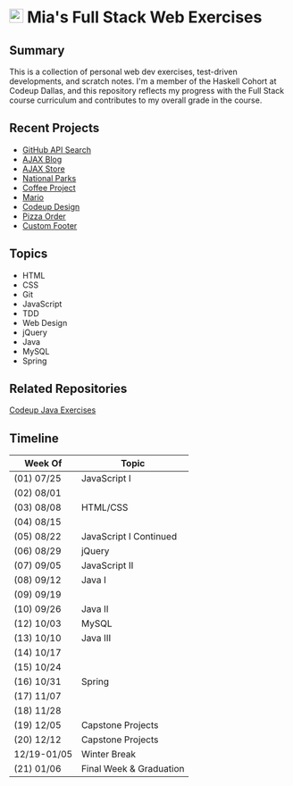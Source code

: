 # <img src="https://199lj33nqk3p88xz03dvn481-wpengine.netdna-ssl.com/wp-content/uploads/2021/06/webdev_icon.png" alt="codeup" width="25" height="25"/>  Mia's Full Stack Web Exercises

## Summary
This is a collection of personal web dev exercises, test-driven developments, and scratch notes. I'm a member of the Haskell Cohort at Codeup Dallas, and this repository reflects my progress with the Full Stack course curriculum and contributes to my overall grade in the course.

## Recent Projects
- [GitHub API Search](https://htmlpreview.github.io/?https://github.com/miamija7/codeup-web-exercises/blob/main/04%20javascript-ii/html/promises.html)
- [AJAX Blog](https://htmlpreview.github.io/?https://github.com/miamija7/codeup-web-exercises/blob/main/03%20jquery/html/ajax-blog.html)
- [AJAX Store](https://htmlpreview.github.io/?https://github.com/miamija7/codeup-web-exercises/blob/main/03%20jquery/html/ajax-store.html)
- [National Parks](https://htmlpreview.github.io/?https://github.com/miamija7/codeup-web-exercises/blob/main/03%20jquery/html/jquery_faq.html)
- [Coffee Project](https://htmlpreview.github.io/?https://github.com/miamija7/codeup-web-exercises/blob/main/01%20javascript-i/html/coffee-project.html)
- [Mario](https://htmlpreview.github.io/?https://github.com/miamija7/codeup-web-exercises/blob/main/03%20jquery/html/konami.html)
- [Codeup Design](https://htmlpreview.github.io/?https://github.com/miamija7/codeup-web-exercises/blob/main/02%20html-and-css/html/codeup-design.html)
- [Pizza Order](https://htmlpreview.github.io/?https://github.com/miamija7/codeup-web-exercises/blob/main/02%20html-and-css/html/order-pizza.html)
- [Custom Footer](https://htmlpreview.github.io/?https://github.com/miamija7/codeup-web-exercises/blob/main/02%20html-and-css/html/flexbox-footer.html)


## Topics
- HTML
- CSS
- Git
- JavaScript
- TDD
- Web Design
- jQuery
- Java
- MySQL
- Spring

## Related Repositories
[Codeup Java Exercises](https://github.com/miamija7/codeup-java-exercises)

## Timeline

| Week Of    | Topic                      |
|------------|----------------------------|
| (01) 07/25 | JavaScript I               |
| (02) 08/01 |                            |
| (03) 08/08 | HTML/CSS                   |
| (04) 08/15 |                            |
| (05) 08/22 | JavaScript I Continued     |
| (06) 08/29 | jQuery                     |
| (07) 09/05 | JavaScript II              |
| (08) 09/12 | Java I                     |
| (09) 09/19 |                            |
| (10) 09/26 | Java II                    |
| (12) 10/03 | MySQL                      |
| (13) 10/10 | Java III                   |
| (14) 10/17 |                            |
| (15) 10/24 |                            |
| (16) 10/31 | Spring                     |
| (17) 11/07 |                            |
| (18) 11/28 |                            |
| (19) 12/05 | Capstone Projects          |
| (20) 12/12 | Capstone Projects          |
| 12/19-01/05| Winter Break               |
| (21) 01/06 | Final Week & Graduation    |
